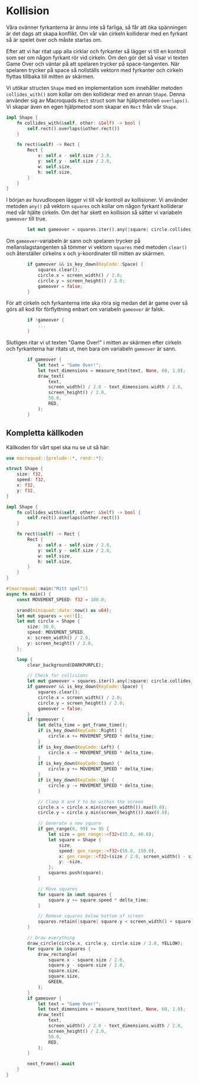 # Kollision

Våra ovänner fyrkanterna är ännu inte så farliga, så får att öka spänningen är
det dags att skapa konflikt. Om vår vän cirkeln kolliderar med en fyrkant så
är spelet över och måste startas om.

Efter att vi har ritat upp alla cirklar och fyrkanter så lägger vi till en
kontroll som ser om någon fyrkant rör vid cirkeln. Om den gör det så visar vi
texten Game Over och väntar på att spelaren trycker på space-tangenten. När
spelaren trycker på space så nollställs vektorn med fyrkanter och cirkeln
flyttas tillbaka till mitten av skärmen.

Vi utökar structen `Shape` med en implementation som innehåller metoden
`collides_with()` som kollar om den kolliderar med en annan `Shape`. Denna
använder sig av Macroquads `Rect` struct som har hjälpmetoden `overlaps()`. Vi
skapar även en egen hjälpmetod som skapar en `Rect` från vår `Shape`.

```rust
impl Shape {
    fn collides_with(&self, other: &Self) -> bool {
        self.rect().overlaps(&other.rect())
    }

    fn rect(&self) -> Rect {
        Rect {
            x: self.x - self.size / 2.0,
            y: self.y - self.size / 2.0,
            w: self.size,
            h: self.size,
        }
    }
}
```

I början av huvudloopen lägger vi till vår kontroll av kollisioner. Vi
använder metoden `any()` på vektorn `squares` och kollar om någon fyrkant
kolliderar med vår hjälte cirkeln. Om det har skett en kollision så sätter
vi variabeln `gameover` till true.

```rust
        let mut gameover = squares.iter().any(|square| circle.collides_with(square));
```

Om `gameover`-variabeln är sann och spelaren trycker på mellanslagstangenten
så tömmer vi vektorn `squares` med metoden `clear()` och återställer cirkelns
x och y-koordinater till mitten av skärmen.

```rust
        if gameover && is_key_down(KeyCode::Space) {
            squares.clear();
            circle.x = screen_width() / 2.0;
            circle.y = screen_height() / 2.0;
            gameover = false;
        }
```

För att cirkeln och fyrkanterna inte ska röra sig medan det är game over så
görs all kod för förflyttning enbart om variabeln `gameover` är falsk.

```rust
        if !gameover {
            ...
        }
```

Slutligen ritar vi ut texten "Game Over!" i mitten av skärmen efter cirkeln
och fyrkanterna har ritats ut, men bara om variabeln `gameover` är sann.

```rust
        if gameover {
            let text = "Game Over!";
            let text_dimensions = measure_text(text, None, 60, 1.0);
            draw_text(
                text,
                screen_width() / 2.0 - text_dimensions.width / 2.0,
                screen_height() / 2.0,
                50.0,
                RED,
            );
        }
```

## Kompletta källkoden

Källkoden för vårt spel ska nu se ut så här:

```rust
use macroquad::{prelude::*, rand::*};

struct Shape {
    size: f32,
    speed: f32,
    x: f32,
    y: f32,
}

impl Shape {
    fn collides_with(&self, other: &Self) -> bool {
        self.rect().overlaps(&other.rect())
    }

    fn rect(&self) -> Rect {
        Rect {
            x: self.x - self.size / 2.0,
            y: self.y - self.size / 2.0,
            w: self.size,
            h: self.size,
        }
    }
}

#[macroquad::main("Mitt spel")]
async fn main() {
    const MOVEMENT_SPEED: f32 = 100.0;

    srand(miniquad::date::now() as u64);
    let mut squares = vec![];
    let mut circle = Shape {
        size: 30.0,
        speed: MOVEMENT_SPEED,
        x: screen_width() / 2.0,
        y: screen_height() / 2.0,
    };

    loop {
        clear_background(DARKPURPLE);

        // Check for collisions
        let mut gameover = squares.iter().any(|square| circle.collides_with(square));
        if gameover && is_key_down(KeyCode::Space) {
            squares.clear();
            circle.x = screen_width() / 2.0;
            circle.y = screen_height() / 2.0;
            gameover = false;
        }
        if !gameover {
            let delta_time = get_frame_time();
            if is_key_down(KeyCode::Right) {
                circle.x += MOVEMENT_SPEED * delta_time;
            }
            if is_key_down(KeyCode::Left) {
                circle.x -= MOVEMENT_SPEED * delta_time;
            }
            if is_key_down(KeyCode::Down) {
                circle.y += MOVEMENT_SPEED * delta_time;
            }
            if is_key_down(KeyCode::Up) {
                circle.y -= MOVEMENT_SPEED * delta_time;
            }

            // Clamp X and Y to be within the screen
            circle.x = circle.x.min(screen_width()).max(0.0);
            circle.y = circle.y.min(screen_height()).max(0.0);

            // Generate a new square
            if gen_range(0, 99) >= 95 {
                let size = gen_range::<f32>(15.0, 40.0);
                let square = Shape {
                    size,
                    speed: gen_range::<f32>(50.0, 150.0),
                    x: gen_range::<f32>(size / 2.0, screen_width() - size / 2.0),
                    y: -size,
                };
                squares.push(square);
            }

            // Move squares
            for square in &mut squares {
                square.y += square.speed * delta_time;
            }

            // Remove squares below bottom of screen
            squares.retain(|square| square.y < screen_width() + square.size);
        }

        // Draw everything
        draw_circle(circle.x, circle.y, circle.size / 2.0, YELLOW);
        for square in &squares {
            draw_rectangle(
                square.x - square.size / 2.0,
                square.y - square.size / 2.0,
                square.size,
                square.size,
                GREEN,
            );
        }
        if gameover {
            let text = "Game Over!";
            let text_dimensions = measure_text(text, None, 60, 1.0);
            draw_text(
                text,
                screen_width() / 2.0 - text_dimensions.width / 2.0,
                screen_height() / 2.0,
                50.0,
                RED,
            );
        }

        next_frame().await
    }
}
```


